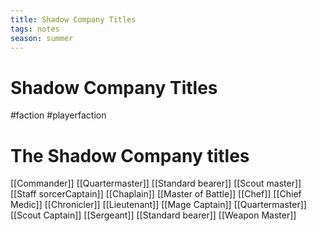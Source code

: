 ```yaml
---
title: Shadow Company Titles
tags: notes
season: summer
---
```

 
# Shadow Company Titles
#faction  #playerfaction 
# The Shadow Company titles
[[Commander]]
[[Quartermaster]]
[[Standard bearer]]
[[Scout master]]
[[Staff sorcerCaptain]]
[[Chaplain]]
[[Master of Battle]]
[[Chef]]
[[Chief Medic]]
[[Chronicler]]
[[Lieutenant]]
[[Mage Captain]]
[[Quartermaster]]
[[Scout Captain]]
[[Sergeant]]
[[Standard bearer]]
[[Weapon Master]]
<!--stackedit_data:
eyJoaXN0b3J5IjpbLTExNjMzODk4NDRdfQ==
-->

